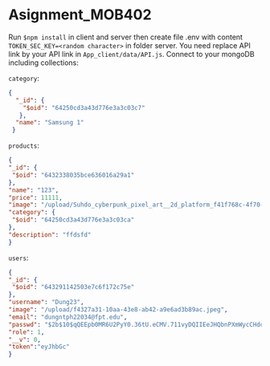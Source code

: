 # Asignment_MOB402
Run `$npm install` in client and server then create file .env with content `TOKEN_SEC_KEY=<random character>` in folder server.
You need replace API link by your API link in `App_client/data/API.js`.
Connect to your mongoDB including collections:


  `category`:
```json
{
  "_id": {
    "$oid": "64250cd3a43d776e3a3c03c7"
   },
  "name": "Samsung 1"
 }
 ```
              
   `products`:
   ```json
{
  "_id": {
    "$oid": "6432338035bce636016a29a1"
  },
  "name": "123",
  "price": 11111,
  "image": "/upload/Suhdo_cyberpunk_pixel_art__2d_platform_f41f768c-4f70-40fc-8a9d-534744da3c5c.png",
  "category": {
    "$oid": "64250cd3a43d776e3a3c03ca"
  },
  "description": "ffdsfd"
}
 ```
   `users`:
   ```json
{
  "_id": {
    "$oid": "643291142503e7c6f172c75e"
  },
  "username": "Dung23",
  "image": "/upload/f4327a31-10aa-43e8-ab42-a9e6ad3b89ac.jpeg",
  "email": "dungntph22034@fpt.edu",
  "passwd": "$2b$10$qQEEpb0MR6U2PyY0.36tU.eCMV.711vyDQIIEeJHQbnPXmWycCHdq",
  "role": 1,
  "__v": 0,
  "token":"eyJhbGc"
}
```
